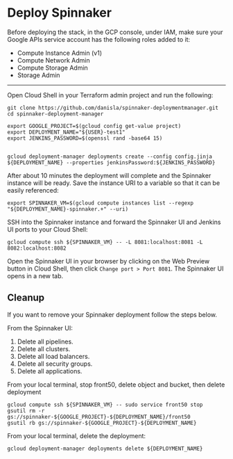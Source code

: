# Deploy Spinnaker

Before deploying the stack, in the GCP console, under IAM, make sure your Google APIs service account has the following roles added to it:

- Compute Instance Admin (v1)
- Compute Network Admin
- Compute Storage Admin
- Storage Admin

-----

Open Cloud Shell in your Terraform admin project and run the following:

```
git clone https://github.com/danisla/spinnaker-deploymentmanager.git
cd spinnaker-deployment-manager

export GOOGLE_PROJECT=$(gcloud config get-value project)
export DEPLOYMENT_NAME="${USER}-test1"
export JENKINS_PASSWORD=$(openssl rand -base64 15)


gcloud deployment-manager deployments create --config config.jinja ${DEPLOYMENT_NAME} --properties jenkinsPassword:${JENKINS_PASSWORD}
```

After about 10 minutes the deployment will complete and the Spinnaker instance will be ready. Save the instance URI to a variable so that it can be easily referenced:

```
export SPINNAKER_VM=$(gcloud compute instances list --regexp "${DEPLOYMENT_NAME}-spinnaker.+" --uri)
```

SSH into the Spinnaker instance and forward the Spinnaker UI and Jenkins UI ports to your Cloud Shell:

```
gcloud compute ssh ${SPINNAKER_VM} -- -L 8081:localhost:8081 -L 8082:localhost:8082
```

Open the Spinnaker UI in your browser by clicking on the Web Preview button in Cloud Shell, then click `Change port > Port 8081`. The Spinnaker UI opens in a new tab.

## Cleanup

If you want to remove your Spinnaker deployment follow the steps below.

From the Spinnaker UI:

1. Delete all pipelines.
2. Delete all clusters.
3. Delete all load balancers.
4. Delete all security groups.
5. Delete all applications.

From your local terminal, stop front50, delete object and bucket, then delete deployment

```
gcloud compute ssh ${SPINNAKER_VM} -- sudo service front50 stop
gsutil rm -r gs://spinnaker-${GOOGLE_PROJECT}-${DEPLOYMENT_NAME}/front50
gsutil rb gs://spinnaker-${GOOGLE_PROJECT}-${DEPLOYMENT_NAME}
```

From your local terminal, delete the deployment:

```
gcloud deployment-manager deployments delete ${DEPLOYMENT_NAME}
```
